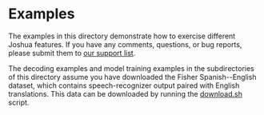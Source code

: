 # Examples

The examples in this directory demonstrate how to exercise different
Joshua features. If you have any comments, questions, or bug reports,
please submit them to [our support list](https://groups.google.com/forum/#!topic/joshua_support).

The decoding examples and model training examples in the subdirectories of this
directory assume you have downloaded the Fisher Spanish--English dataset, which
contains speech-recognizer output paired with English translations. This data
can be downloaded by running the [download.sh](https://github.com/joshua-decoder/joshua/blob/master/examples/download.sh) script.
